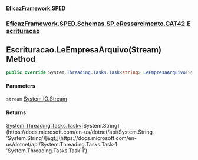 #### [EficazFramework.SPED](EficazFrameworkSPED.md 'EficazFramework SPED')
### [EficazFramework.SPED.Schemas.SP.eRessarcimento.CAT42](EficazFramework.SPED.Schemas.SP.eRessarcimento.CAT42.md 'EficazFramework.SPED.Schemas.SP.eRessarcimento.CAT42').[Escrituracao](EficazFramework.SPED.Schemas.SP.eRessarcimento.CAT42/Escrituracao.md 'EficazFramework.SPED.Schemas.SP.eRessarcimento.CAT42.Escrituracao')

## Escrituracao.LeEmpresaArquivo(Stream) Method

```csharp
public override System.Threading.Tasks.Task<string> LeEmpresaArquivo(System.IO.Stream stream);
```
#### Parameters

<a name='EficazFramework.SPED.Schemas.SP.eRessarcimento.CAT42.Escrituracao.LeEmpresaArquivo(System.IO.Stream).stream'></a>

`stream` [System.IO.Stream](https://docs.microsoft.com/en-us/dotnet/api/System.IO.Stream 'System.IO.Stream')

#### Returns
[System.Threading.Tasks.Task&lt;](https://docs.microsoft.com/en-us/dotnet/api/System.Threading.Tasks.Task-1 'System.Threading.Tasks.Task`1')[System.String](https://docs.microsoft.com/en-us/dotnet/api/System.String 'System.String')[&gt;](https://docs.microsoft.com/en-us/dotnet/api/System.Threading.Tasks.Task-1 'System.Threading.Tasks.Task`1')